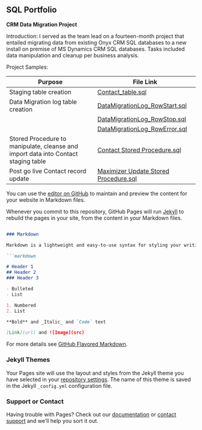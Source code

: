 ## SQL Portfolio

**CRM Data Migration Project**

Introduction: 
I served as the team lead on a fourteen-month project that entailed migrating data from existing Onyx CRM SQL databases to a new install on premise of MS Dynamics CRM SQL databases. Tasks included data manipulation and cleanup per business analysis.  


Project Samples:

| Purpose          | File Link |
| -------------------    | ------------- |
| Staging table creation | [Contact_table.sql](https://github.com/cbmurph510/Data-Migration/blob/master/dbo.Contact_table.sql)  |
| Data Migration log table creation  | [DataMigrationLog_RowStart.sql](https://github.com/cbmurph510/Data-Migration/blob/master/dbo.DataMigrationLog_RowStart.sql)  |
|   | [DataMigrationLog_RowStop.sql](https://github.com/cbmurph510/Data-Migration/blob/master/dbo.DataMigrationLog_RowStop.sql)  |
|   | [DataMigrationLog_RowError.sql](https://github.com/cbmurph510/Data-Migration/blob/master/dbo.DataMigrationLog_RowError.sql)  |
| Stored Procedure to manipulate, cleanse and import data into Contact staging table  | [Contact Stored Procedure.sql](https://github.com/cbmurph510/Data-Migration/blob/master/dbo.Contact.sql)  |
| Post go live Contact record update | [Maximizer Update Stored Procedure.sql](https://github.com/cbmurph510/Data-Migration/blob/master/dbo.Maximizer_Update.sql)  |






You can use the [editor on GitHub](https://github.com/cbmurph510/Murphy.github.io/edit/master/README.md) to maintain and preview the content for your website in Markdown files.

Whenever you commit to this repository, GitHub Pages will run [Jekyll](https://jekyllrb.com/) to rebuild the pages in your site, from the content in your Markdown files.


```markdown

### Markdown

Markdown is a lightweight and easy-to-use syntax for styling your writing. It includes conventions for

```markdown

# Header 1
## Header 2
### Header 3

- Bulleted
- List

1. Numbered
2. List

**Bold** and _Italic_ and `Code` text

[Link](url) and ![Image](src)
```

For more details see [GitHub Flavored Markdown](https://guides.github.com/features/mastering-markdown/).

### Jekyll Themes

Your Pages site will use the layout and styles from the Jekyll theme you have selected in your [repository settings](https://github.com/cbmurph510/Murphy.github.io/settings). The name of this theme is saved in the Jekyll `_config.yml` configuration file.

### Support or Contact

Having trouble with Pages? Check out our [documentation](https://help.github.com/categories/github-pages-basics/) or [contact support](https://github.com/contact) and we’ll help you sort it out.
